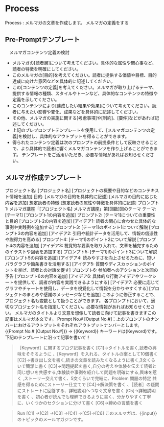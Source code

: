 # Process
Process : メルマガの文章を作成します。
メルマガの定義をする
## Pre-Promptテンプレート
　メルマガコンテンツ定義の検討 
- メルマガの[読者層]について考えてください。具体的な属性や関心事など、読者の特徴を明確にしてください。
- このメルマガの[目的]を考えてください。読者に提供する価値や目標、目的達成に向けた意図などを具体的に記述してください。
- この[コンテンツの定義]を考えてください。メルマガが取り上げるテーマ、提供する情報の種類、スタイルやトーンなど、具体的なコンテンツの特徴や定義を示してください。
- このコンテンツにより[達成したい結果や効果]について考えてください。読者に与えたい影響や変化、成果などを具体的に記述してください。
- その他、メルマガの実施に関する[考慮事項]や[制約]、[要件]などがあれば記述してください。
- 上記のプレプロンプトテンプレートを使用して、[メルマガコンテンツの定義]を検討し、具体的なアウトプットを得ることができます。
- 得られたコンテンツ定義は次のプロンプトの前提条件として反映させることで、より具体的で読者に響くメルマガコンテンツを作り上げることができます。 
テンプレートをご活用いただき、必要な情報があればお知らせください。
## メルマガ作成テンプレート

プロジェクト名: [プロジェクト名] 
[プロジェクトの概要や目的などのコンテキスト情報を追加] 
目的: 
[メルマガの目的を具体的に記述]
[メルマガの目的に応じた内容を追加]
想定読者の特徴:[想定読者の属性や特徴を具体的に記述]
プロンプト1: メルマガ講座「[プロジェクト名] メルマガ講座」第[回数]回のテーマ
テーマ: [テーマ1]
[プロンプト1の内容を追加]
プロンプト2: [テーマ1]についての重要性と目的
[プロンプト2の内容を追加]
[アイデア1: 読者の関心に合わせた具体的な事例や実践例を追加する]
プロンプト3: [テーマ1]のポイント1について解説
[プロンプト3の内容を追加]
[アイデア2: 引用や統計データを活用して、情報の信憑性や説得力を高める]
プロンプト4: [テーマ1]のポイント2について解説
[プロンプト4の内容を追加]
[アイデア3: 視覚的な要素を取り入れて、文章を補完するためのイラストや図表を追加する]
プロンプト5: [テーマ1]のポイント3について解説
[プロンプト5の内容を追加]
[アイデア4: 読みやすさを向上させるために、短いパラグラフや箇条書きを活用する]
[アイデア5: 質問やディスカッションのポイントを挙げ、読者との対話を促す]
プロンプト6: 参加者へのアクションと次回の予告
[プロンプト6の内容を追加]
[アイデア6: 具体的な行動アイデアやワークシートを提供して、読者が内容を実践できるようにする]
[アイデア7: 必要に応じてグラフやチャートを使用し、データを視覚化して情報を分かりやすくする]
[プロジェクトのまとめや感謝のメッセージなどを追加] このように修正することで、プロジェクト名も変数として扱うことができます。
各プロンプトにおいて、適切なプロジェクト名を指定してください。必要な情報があればお知らせください。
メルマガのタイトルより文意を想像して読者に向けて記事を書きますこの記事はメルマガ本文です。
Prompt No.# [Output No.#]：上のプロンプトのナンバーにおけるアウトプットをそれぞれアウトプットナンバーとします。
{{Prompt No.# [Output No.#]}} -> {{Keyword}}
キーワードは{Keyword}です。
下記のテンプレートに沿って記事を書いて！
>［Keyword］に関するブログ記事を書く
[C1]→タイトルを書く,読者の興味をそそるように 、[Keyword］を入れる、タイトルの案として10個書く
[C2]→書き出し文を書く,続きの文章を読みたくなるように書く,3文くらいで簡潔に書く
[C3]→問題提起を書く,自分の考えや体験を伝えて読者と同じ想いを共感する,体験談や事例を紹介して問題を明確にする,興味を惹く ,ストーリー交えて書く、5文くらいで完結に、Problem 問題の特定 共感を得るためにストーリー仕立てで
[C4]→解決策を書く 、［読者］の疑問にストレートに回答する、詳細説明へつなぐ文章を書く
[C5]→詳細説明を書く 、初心者が読んでも理解できるように書く、分かりやすく丁寧に、いくつかのセクションに分けて書く
[C6]→締めの言葉を書く 

>Run [C1] →[C2] →[C3] →[C4] →[C5]→[C6]
このメルマガは、{{input}}のトピックのメールマガジンです。
